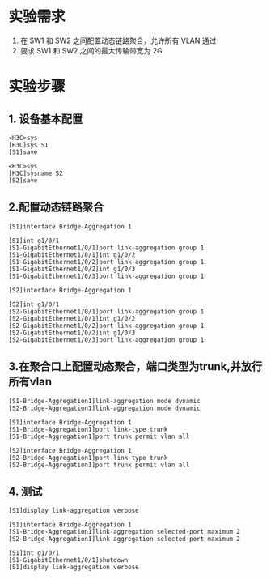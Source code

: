# 实验需求

1. 在 SW1 和 SW2 之间配置动态链路聚合，允许所有 VLAN 通过
2. 要求 SW1 和 SW2 之间的最大传输带宽为 2G



# 实验步骤

## 1. 设备基本配置

	<H3C>sys
	[H3C]sys S1
	[S1]save
	
	<H3C>sys
	[H3C]sysname S2
	[S2]save



## 2.配置动态链路聚合

    [S1]interface Bridge-Aggregation 1
    
    [S1]int g1/0/1
    [S1-GigabitEthernet1/0/1]port link-aggregation group 1
    [S1-GigabitEthernet1/0/1]int g1/0/2
    [S1-GigabitEthernet1/0/2]port link-aggregation group 1
    [S1-GigabitEthernet1/0/2]int g1/0/3
    [S1-GigabitEthernet1/0/3]port link-aggregation group 1
    
    [S2]interface Bridge-Aggregation 1
    
    [S2]int g1/0/1
    [S2-GigabitEthernet1/0/1]port link-aggregation group 1
    [S2-GigabitEthernet1/0/1]int g1/0/2
    [S2-GigabitEthernet1/0/2]port link-aggregation group 1
    [S2-GigabitEthernet1/0/2]int g1/0/3
    [S2-GigabitEthernet1/0/3]port link-aggregation group 1



## 3.在聚合口上配置动态聚合，端口类型为trunk,并放行所有vlan

    [S1-Bridge-Aggregation1]link-aggregation mode dynamic
    [S2-Bridge-Aggregation1]link-aggregation mode dynamic
    
    [S1]interface Bridge-Aggregation 1
    [S1-Bridge-Aggregation1]port link-type trunk
    [S1-Bridge-Aggregation1]port trunk permit vlan all
    
    [S2]interface Bridge-Aggregation 1
    [S2-Bridge-Aggregation1]port link-type trunk
    [S2-Bridge-Aggregation1]port trunk permit vlan all

## 4. 测试
    [S1]display link-aggregation verbose
    
    [S1]interface Bridge-Aggregation 1
    [S1-Bridge-Aggregation1]link-aggregation selected-port maximum 2
    [S2-Bridge-Aggregation1]link-aggregation selected-port maximum 2
    
    [S1]int g1/0/1
    [S1-GigabitEthernet1/0/1]shutdown
    [S1]display link-aggregation verbose
